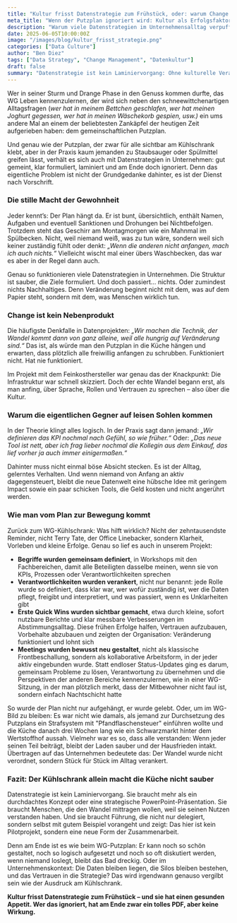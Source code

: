 ```yaml
---
title: "Kultur frisst Datenstrategie zum Frühstück, oder: warum Change nicht nebenbei passiert"
meta_title: "Wenn der Putzplan ignoriert wird: Kultur als Erfolgsfaktor für Datenstrategien"
description: "Warum viele Datenstrategien im Unternehmensalltag verpuffen und wie man mit Kulturarbeit echte Veränderung schafft."
date: 2025-06-05T10:00:00Z
image: "/images/blog/kultur_frisst_strategie.png"
categories: ["Data Culture"]
author: "Ben Diez"
tags: ["Data Strategy", "Change Management", "Datenkultur"]
draft: false
summary: "Datenstrategie ist kein Laminiervorgang: Ohne kulturelle Verankerung bleibt sie Theorie. Der Artikel zeigt, warum Change aktive Führung braucht – und was wir vom WG-Putzplan lernen können."
---
```


Wer in seiner Sturm und Drange Phase in den Genuss kommen durfte, das WG Leben kennenzulernen, der wird sich neben den schneewittchenartigen Alltagsfragen (*wer hat in meinem Bettchen geschlafen, wer hat meinen Joghurt gegessen, wer hat in meinen Wäschekorb gespien, usw.)* ein ums andere Mal an einem der beliebtesten Zankäpfel der heutigen Zeit aufgerieben haben: dem gemeinschaftlichen Putzplan.

Und genau wie der Putzplan, der zwar für alle sichtbar am Kühlschrank klebt, aber in der Praxis kaum jemanden zu Staubsauger oder Spülmittel greifen lässt, verhält es sich auch mit Datenstrategien in Unternehmen: gut gemeint, klar formuliert, laminiert und am Ende doch ignoriert. Denn das eigentliche Problem ist nicht der Grundgedanke dahinter, es ist der Dienst nach Vorschrift.

### Die stille Macht der Gewohnheit

Jeder kennt’s: Der Plan hängt da. Er ist bunt, übersichtlich, enthält Namen, Aufgaben und eventuell Sanktionen und Drohungen bei Nichtbefolgen. Trotzdem steht das Geschirr am Montagmorgen wie ein Mahnmal im Spülbecken. Nicht, weil niemand weiß, was zu tun wäre, sondern weil sich keiner zuständig fühlt oder denkt: *„Wenn die anderen nicht anfangen, mach ich auch nichts.“* Vielleicht wischt mal einer übers Waschbecken, das war es aber in der Regel dann auch.

Genau so funktionieren viele Datenstrategien in Unternehmen. Die Struktur ist sauber, die Ziele formuliert. Und doch passiert… nichts. Oder zumindest nichts Nachhaltiges. Denn Veränderung beginnt nicht mit dem, was auf dem Papier steht, sondern mit dem, was Menschen wirklich tun.

### Change ist kein Nebenprodukt

Die häufigste Denkfalle in Datenprojekten: *„Wir machen die Technik, der Wandel kommt dann von ganz alleine, weil alle hungrig auf Veränderung sind.“* Das ist, als würde man den Putzplan in die Küche hängen und erwarten, dass plötzlich alle freiwillig anfangen zu schrubben. Funktioniert nicht. Hat nie funktioniert.

Im Projekt mit dem Feinkosthersteller war genau das der Knackpunkt: Die Infrastruktur war schnell skizziert. Doch der echte Wandel begann erst, als man anfing, über Sprache, Rollen und Vertrauen zu sprechen – also über die Kultur.

### Warum die eigentlichen Gegner auf leisen Sohlen kommen

In der Theorie klingt alles logisch. In der Praxis sagt dann jemand: *„Wir definieren das KPI nochmal nach Gefühl, so wie früher.“* Oder: *„Das neue Tool ist nett, aber ich frag lieber nochmal die Kollegin aus dem Einkauf, das lief vorher ja auch immer einigermaßen.“*

Dahinter muss nicht einmal böse Absicht stecken. Es ist der Alltag, gelerntes Verhalten. Und wenn niemand von Anfang an aktiv dagegensteuert, bleibt die neue Datenwelt eine hübsche Idee mit geringem Impact sowie ein paar schicken Tools, die Geld kosten und nicht angerührt werden.

### Wie man vom Plan zur Bewegung kommt

Zurück zum WG-Kühlschrank: Was hilft wirklich? Nicht der zehntausendste Reminder, nicht Terry Tate, der Office Linebacker, sondern Klarheit, Vorleben und kleine Erfolge. Genau so lief es auch in unserem Projekt:

- **Begriffe wurden gemeinsam definiert**, in Workshops mit den Fachbereichen, damit alle Beteiligten dasselbe meinen, wenn sie von KPIs, Prozessen oder Verantwortlichkeiten sprechen
- **Verantwortlichkeiten wurden verankert**, nicht nur benannt: jede Rolle wurde so definiert, dass klar war, wer wofür zuständig ist, wer die Daten pflegt, freigibt und interpretiert, und was passiert, wenn es Unklarheiten gibt
- **Erste Quick Wins wurden sichtbar gemacht**, etwa durch kleine, sofort nutzbare Berichte und klar messbare Verbesserungen im Abstimmungsalltag. Diese frühen Erfolge halfen, Vertrauen aufzubauen, Vorbehalte abzubauen und zeigten der Organisation: Veränderung funktioniert und lohnt sich
- **Meetings wurden bewusst neu gestaltet**, nicht als klassische Frontbeschallung, sondern als kollaborative Arbeitsform, in der jeder aktiv eingebunden wurde. Statt endloser Status-Updates ging es darum, gemeinsam Probleme zu lösen, Verantwortung zu übernehmen und die Perspektiven der anderen Bereiche kennenzulernen, wie in einer WG-Sitzung, in der man plötzlich merkt, dass der Mitbewohner nicht faul ist, sondern einfach Nachtschicht hatte

So wurde der Plan nicht nur aufgehängt, er wurde gelebt. Oder, um im WG-Bild zu bleiben: Es war nicht wie damals, als jemand zur Durchsetzung des Putzplans ein Strafsystem mit "Pfandflaschensteuer" einführen wollte und die Küche danach drei Wochen lang wie ein Schwarzmarkt hinter dem Wertstoffhof aussah. Vielmehr war es so, dass alle verstanden: Wenn jeder seinen Teil beiträgt, bleibt der Laden sauber und der Hausfrieden intakt. Übertragen auf das Unternehmen bedeutete das: Der Wandel wurde nicht verordnet, sondern Stück für Stück im Alltag verankert.

### Fazit: Der Kühlschrank allein macht die Küche nicht sauber

Datenstrategie ist kein Laminiervorgang. Sie braucht mehr als ein durchdachtes Konzept oder eine strategische PowerPoint-Präsentation. Sie braucht Menschen, die den Wandel mittragen wollen, weil sie seinen Nutzen verstanden haben. Und sie braucht Führung, die nicht nur delegiert, sondern selbst mit gutem Beispiel vorangeht und zeigt: Das hier ist kein Pilotprojekt, sondern eine neue Form der Zusammenarbeit.

Denn am Ende ist es wie beim WG-Putzplan: Er kann noch so schön gestaltet, noch so logisch aufgesetzt und noch so oft diskutiert werden, wenn niemand loslegt, bleibt das Bad dreckig. Oder im Unternehmenskontext: Die Daten bleiben liegen, die Silos bleiben bestehen, und das Vertrauen in die Strategie? Das wird irgendwann genauso vergilbt sein wie der Ausdruck am Kühlschrank.

**Kultur frisst Datenstrategie zum Frühstück – und sie hat einen gesunden Appetit. Wer das ignoriert, hat am Ende zwar ein tolles PDF, aber keine Wirkung.**
